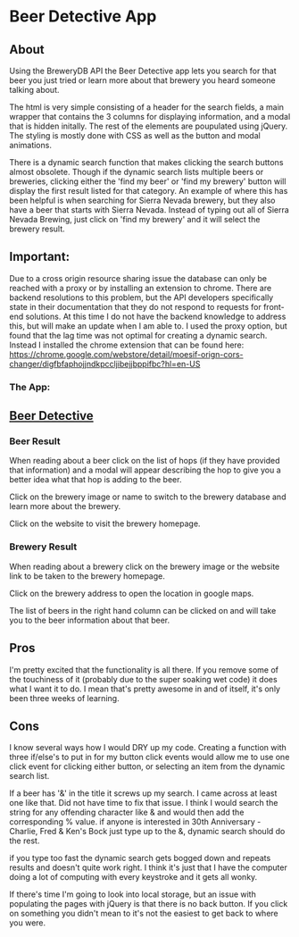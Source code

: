 # Beer Detective App

## About
Using the BreweryDB API the Beer Detective app lets you search for that beer you just tried or learn more about that brewery you heard someone talking about. 

The html is very simple consisting of a header for the search fields, a main wrapper that contains the 3 columns for displaying information, and a modal that is hidden initally. The rest of the elements are poupulated using jQuery. The styling is mostly done with CSS as well as the button and modal animations.

There is a dynamic search function that makes clicking the search buttons almost obsolete. Though if the dynamic search lists multiple beers or breweries, clicking either the 'find my beer' or 'find my brewery' button will display the first result listed for that category. An example of where this has been helpful is when searching for Sierra Nevada brewery, but they also have a beer that starts with Sierra Nevada. Instead of typing out all of Sierra Nevada Brewing, just click on 'find my brewery' and it will select the brewery result.

## Important:
Due to a cross origin resource sharing issue the database can only be reached with a proxy or by installing an extension to chrome. There are backend resolutions to this problem, but the API developers specifically state in their documentation that they do not respond to requests for front-end solutions. At this time I do not have the backend knowledge to address this, but will make an update when I am able to. 
I used the proxy option, but found that the lag time was not optimal for creating a dynamic search. Instead I installed the chrome extension that can be found here:
https://chrome.google.com/webstore/detail/moesif-orign-cors-changer/digfbfaphojjndkpccljibejjbppifbc?hl=en-US



### The App:

## [Beer Detective](https://lightninthorman.github.io/breweryDB_app/)

### Beer Result
When reading about a beer click on the list of hops (if they have provided that information) and a modal will appear describing the hop to give you a better idea what that hop is adding to the beer.

Click on the brewery image or name to switch to the brewery database and learn more about the brewery.

Click on the website to visit the brewery homepage.

### Brewery Result
When reading about a brewery click on the brewery image or the website link to be taken to the brewery homepage.

Click on the brewery address to open the location in google maps.

The list of beers in the right hand column can be clicked on and will take you to the beer information about that beer.

## Pros
I'm pretty excited that the functionality is all there. If you remove some of the touchiness of it (probably due to the super soaking wet code) it does what I want it to do. I mean that's pretty awesome in and of itself, it's only been three weeks of learning.

## Cons

I know several ways how I would DRY up my code. Creating a function with three if/else's to put in for my button click events would allow me to use one click event for clicking either button, or selecting an item from the dynamic search list.

If a beer has '&' in the title it screws up my search. I came across at least one like that. Did not have time to fix that issue. I think I would search the string for any offending character like & and would then add the corresponding % value. if anyone is interested in 30th Anniversary - Charlie, Fred & Ken's Bock just type up to the &, dynamic search should do the rest.

if you type too fast the dynamic search gets bogged down and repeats results and doesn't quite work right. I think it's just that I have the computer doing a lot of computing with every keystroke and it gets all wonky. 

If there's time I'm going to look into local storage, but an issue with populating the pages with jQuery is that there is no back button. If you click on something you didn't mean to it's not the easiest to get back to where you were.
